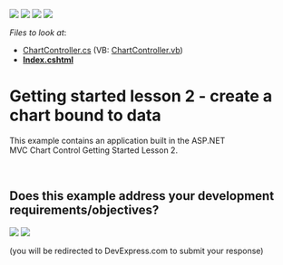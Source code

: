 <!-- default badges list -->
![](https://img.shields.io/endpoint?url=https://codecentral.devexpress.com/api/v1/VersionRange/128572360/15.1.3%2B)
[![](https://img.shields.io/badge/Open_in_DevExpress_Support_Center-FF7200?style=flat-square&logo=DevExpress&logoColor=white)](https://supportcenter.devexpress.com/ticket/details/T287970)
[![](https://img.shields.io/badge/📖_How_to_use_DevExpress_Examples-e9f6fc?style=flat-square)](https://docs.devexpress.com/GeneralInformation/403183)
[![](https://img.shields.io/badge/💬_Leave_Feedback-feecdd?style=flat-square)](#does-this-example-address-your-development-requirementsobjectives)
<!-- default badges end -->
<!-- default file list -->
*Files to look at*:

* [ChartController.cs](./CS/ChartLesson2/Controllers/ChartController.cs) (VB: [ChartController.vb](./VB/ChartLesson2/Controllers/ChartController.vb))
* **[Index.cshtml](./CS/ChartLesson2/Views/Chart/Index.cshtml)**
<!-- default file list end -->
# Getting started lesson 2 - create a chart bound to data


This example contains an application built in the ASP.NET MVC Chart Control Getting Started Lesson 2.

<br/>


<!-- feedback -->
## Does this example address your development requirements/objectives?

[<img src="https://www.devexpress.com/support/examples/i/yes-button.svg"/>](https://www.devexpress.com/support/examples/survey.xml?utm_source=github&utm_campaign=mvc-chart-create-a-chart-bound-to-data&~~~was_helpful=yes) [<img src="https://www.devexpress.com/support/examples/i/no-button.svg"/>](https://www.devexpress.com/support/examples/survey.xml?utm_source=github&utm_campaign=mvc-chart-create-a-chart-bound-to-data&~~~was_helpful=no)

(you will be redirected to DevExpress.com to submit your response)
<!-- feedback end -->

